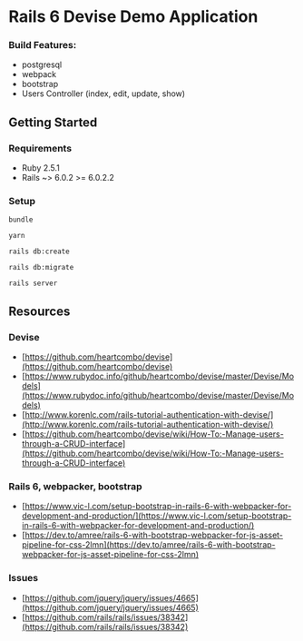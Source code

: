 # Rails 6 Devise Demo Application

### Build Features:
- postgresql
- webpack
- bootstrap
- Users Controller (index, edit, update, show)

## Getting Started
### Requirements
- Ruby 2.5.1
- Rails ~> 6.0.2 >= 6.0.2.2

### Setup
`bundle`  

`yarn`  

`rails db:create`  

`rails db:migrate`  

`rails server`

## Resources

### Devise
- [https://github.com/heartcombo/devise](https://github.com/heartcombo/devise)
- [https://www.rubydoc.info/github/heartcombo/devise/master/Devise/Models](https://www.rubydoc.info/github/heartcombo/devise/master/Devise/Models)
- [http://www.korenlc.com/rails-tutorial-authentication-with-devise/](http://www.korenlc.com/rails-tutorial-authentication-with-devise/)
- [https://github.com/heartcombo/devise/wiki/How-To:-Manage-users-through-a-CRUD-interface](https://github.com/heartcombo/devise/wiki/How-To:-Manage-users-through-a-CRUD-interface)

### Rails 6, webpacker, bootstrap
- [https://www.vic-l.com/setup-bootstrap-in-rails-6-with-webpacker-for-development-and-production/](https://www.vic-l.com/setup-bootstrap-in-rails-6-with-webpacker-for-development-and-production/)
- [https://dev.to/amree/rails-6-with-bootstrap-webpacker-for-js-asset-pipeline-for-css-2lmn](https://dev.to/amree/rails-6-with-bootstrap-webpacker-for-js-asset-pipeline-for-css-2lmn)

### Issues
- [https://github.com/jquery/jquery/issues/4665](https://github.com/jquery/jquery/issues/4665)
- [https://github.com/rails/rails/issues/38342](https://github.com/rails/rails/issues/38342)

